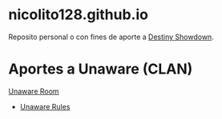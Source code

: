 # nicolito128.github.io
Reposito personal o con fines de aporte a <a href="https://destinyshowdown.net">Destiny Showdown</a>. 


# Aportes a Unaware (CLAN)
<a href="https://play.destinyshowdown.net/unawareroom">Unaware Room</a>
- <a href="https://nicolito128.github.io/uwrules">Unaware Rules</a>
